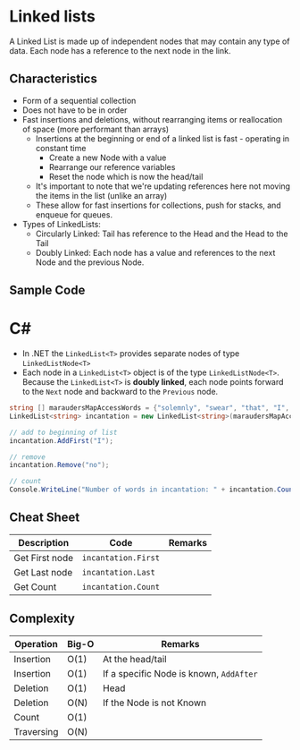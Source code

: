 # Linked lists
A Linked List is made up of independent nodes that may contain any type of data. Each node has a reference to the next node in the link.

## Characteristics
* Form of a sequential collection
* Does not have to be in order
* Fast insertions and deletions, without rearranging items or reallocation of space (more performant than arrays)
    * Insertions at the beginning or end of a linked list is fast - operating in constant time
        * Create a new Node with a value
        * Rearrange our reference variables
        * Reset the node which is now the head/tail
    * It's important to note that we're updating references here not moving the items in the list (unlike an array)
    * These allow for fast insertions for collections, push for stacks, and enqueue for queues.
* Types of LinkedLists:
    * Circularly Linked: Tail has reference to the Head and the Head to the Tail
    * Doubly Linked: Each node has a value and references to the next Node and the previous Node.


## Sample Code
# C#
* In .NET the `LinkedList<T>` provides separate nodes of type `LinkedListNode<T>`
* Each node in a `LinkedList<T>` object is of the type `LinkedListNode<T>`. Because the `LinkedList<T>` is **doubly linked**, each node points forward to the `Next` node and backward to the `Previous` node.
```c#
string [] maraudersMapAccessWords = {"solemnly", "swear", "that", "I", "am", "up", "to", "no", "good" };
LinkedList<string> incantation = new LinkedList<string>(maraudersMapAccessWords);

// add to beginning of list
incantation.AddFirst("I");

// remove
incantation.Remove("no"); 

// count
Console.WriteLine("Number of words in incantation: " + incantation.Count;

```

## Cheat Sheet
|Description|Code|Remarks|
|---------|-----|--------|
|Get First node|`incantation.First`||
|Get Last node|`incantation.Last`||
|Get Count|`incantation.Count`||

## Complexity
|Operation|Big-O|Remarks|
|---------|-----|-------|
|Insertion|O(1)| At the head/tail |
|Insertion|O(1)| If a specific Node is known, `AddAfter` |
|Deletion|O(1)| Head |
|Deletion|O(N)| If the Node is not Known |
|Count|O(1)||
|Traversing|O(N)||

